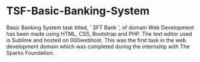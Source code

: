 # TSF-Basic-Banking-System
Basic Banking System task titled, ' SFT Bank ', of domain Web Development has been made using HTML, CSS, Bootstrap and PHP. The text editor used is Sublime and hosted on 000webhost. This was the first task in the web development domain which was completed during the internship with The Sparks Foundation.
